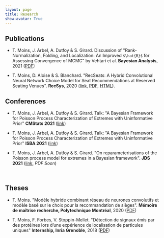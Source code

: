 ```yaml
---
layout: page
title: Research
show-avatar: True
---
```


## Publications

* T. Moins, J. Arbel, A. Dutfoy & S. Girard. Discussion of "Rank-Normalization, Folding, and Localization: An Improved `$\hat{R}$` for Assessing Convergence of MCMC" by Vehtari et al. **Bayesian Analysis**, 2021 ([PDF](https://hal.inria.fr/hal-03222934))

* T. Moins, D. Aloise & S. Blanchard. "RecSeats: A Hybrid Convolutional Neural Network Choice Model for Seat Recommendations at Reserved Seating Venues". **RecSys**, 2020 ([link](https://recsys.acm.org/recsys20/), [PDF](http://www.perceptionstudies.com/papers/Moins_2020.pdf), [HTML](https://dl.acm.org/doi/fullHtml/10.1145/3383313.3412263)). 


## Conferences

* T. Moins, J. Arbel, A. Dutfoy & S. Girard. Talk: "A Bayesian Framework for Poisson Process Characterization of Extremes with Uninformative Prior" **CMStats 2021** ([link](http://www.cmstatistics.org/conferences.php))

* T. Moins, J. Arbel, A. Dutfoy & S. Girard. Talk: "A Bayesian Framework for Poisson Process Characterization of Extremes with Uninformative Prior" **ISBA 2021** ([link](https://events.stat.uconn.edu/ISBA2021/)) 

* T. Moins, J. Arbel, A. Dutfoy & S. Girard. "On reparameterisations of the Poisson process model for extremes in a Bayesian framework". **JDS 2021** ([link](https://jds2021.sciencesconf.org/), *PDF Soon*)

<p>&nbsp;</p>


## Theses

* T. Moins. "Modèle hybride combinant réseau de neurones convolutifs et modèle basé sur le choix pour la recommandation de sièges". **Mémoire de maîtrise recherche, Polytechnique Montréal**, 2020 ([PDF](https://publications.polymtl.ca/5336/))

* T. Moins, F. Forbes, V. Stoppin-Mellet. "Détection de signaux émis par des protéines lors d’une expérience de localisation de particules uniques" **Internship, Inria Grenoble**, 2018 ([PDF](https://hal.inria.fr/hal-02970036)) 
